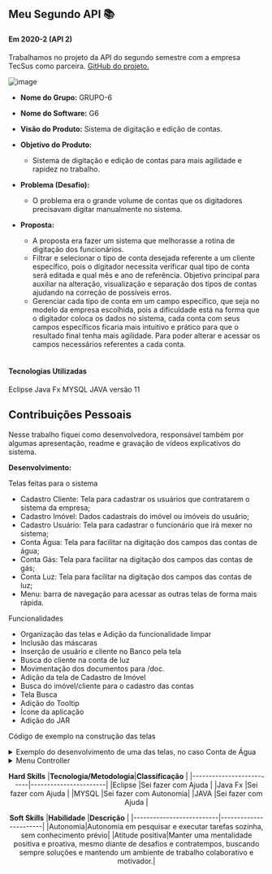 ## Meu Segundo API  📚

#### Em 2020-2 (API 2)
Trabalhamos no projeto da API do segundo semestre com a empresa TecSus como parceira. [GitHub do projeto.](https://github.com/HelenAlevato/PI-GRUPO-6)<br> 


![image](https://github.com/HelenAlevato/Portfolio-Banco-de-Dados/assets/61571753/a34faac0-4c72-44ca-b29f-e1b88aea6112)


- **Nome do Grupo:** GRUPO-6
- **Nome do Software:**  G6
- **Visão do Produto:** Sistema de digitação e edição de contas.
     
 - **Objetivo do Produto:** 
	- Sistema de digitação e edição de contas para mais agilidade e rapidez no trabalho.
  
- **Problema (Desafio):** 

	- O problema era o grande volume de contas que os digitadores precisavam digitar manualmente no sistema.

- **Proposta:**

	- A proposta era fazer um sistema que melhorasse a rotina de digitação dos funcionários. 
	-  Filtrar e selecionar o tipo de conta desejada referente a um cliente específico, pois o digitador necessita verificar qual tipo de conta será editada e qual mês e ano de referência. Objetivo principal para auxiliar na alteração, visualização e separação dos tipos de contas ajudando na correção de possíveis erros.
	- Gerenciar cada tipo de conta em um campo específico, que seja no modelo da empresa escolhida, pois a dificuldade está na forma que o digitador coloca os dados no sistema, cada conta com seus campos específicos ficaria mais intuitivo e prático para que o resultado final tenha mais agilidade. Para poder alterar e acessar os campos necessários referentes a cada conta.

  <br>

#### Tecnologias Utilizadas
Eclipse
Java Fx 
MYSQL 
JAVA versão 11

## Contribuições Pessoais
Nesse trabalho fiquei como desenvolvedora, responsável também por algumas apresentação, readme e gravação de vídeos explicativos do sistema.


**Desenvolvimento:**  

Telas feitas para o sistema
  - Cadastro Cliente: Tela para cadastrar os usuários que contratarem o sistema da empresa;
  - Cadastro Imóvel: Dados cadastrais do imóvel ou imóveis do usuário;
  - Cadastro Usuário: Tela para cadastrar o funcionário que irá mexer no sistema;
  - Conta Água: Tela para facilitar na digitação dos campos das contas de água;
  - Conta Gás: Tela para facilitar na digitação dos campos das contas de gás;
  - Conta Luz: Tela para facilitar na digitação dos campos das contas de luz;
  - Menu: barra de navegação para acessar as outras telas de forma mais rápida.
  
Funcionalidades 
- Organização das telas e Adição da funcionalidade limpar
- Inclusão das máscaras
- Inserção de usuário e cliente no Banco pela tela
- Busca do cliente na conta de luz
- Movimentação dos documentos para /doc.
- Adição da tela de Cadastro de Imóvel
- Busca do imóvel/cliente para o cadastro das contas
- Tela Busca
- Adição do Tooltip
- Ícone da aplicação
- Adição do JAR

Código de exemplo na construção das telas

<details>
  <summary>Exemplo do desenvolvimento de uma das telas, no caso Conta de Água</summary>
	
	Na tela de conta, nesse caso a de água foi pega as informações principais das contas de água e feito um formulário  
	para que o usuário que precisar digitar a conta consiga fazer isso de forma fácil e rápida.
  
  ```java
	package application.controllers;

	import java.net.URL;
	import java.security.NoSuchAlgorithmException;
	import java.sql.Date;
	import java.util.Optional;
	import java.util.ResourceBundle;

	import application.models.Cliente;
	import application.models.ContaAgua;
	import application.models.Imovel;
	import application.models.dao.ClienteSQL;
	import application.models.dao.ContaAguaSQL;
	import application.models.dao.ImovelSQL;
	import application.util.TextFieldFormatter;
	import application.util.ValidationFields;
	import javafx.beans.value.ChangeListener;
	import javafx.beans.value.ObservableValue;
	import javafx.event.ActionEvent;
	import javafx.fxml.FXML;
	import javafx.fxml.Initializable;
	import javafx.scene.control.Alert;
	import javafx.scene.control.Button;
	import javafx.scene.control.ButtonType;
	import javafx.scene.control.DatePicker;
	import javafx.scene.control.TextField;
	import javafx.scene.control.Alert.AlertType;
	import javafx.scene.layout.BorderPane;

	public class ContaAguaController implements Initializable {

		@FXML
		private TextField txtEsgoto;

		@FXML
		private TextField txtNomeTitular;

		@FXML
		private TextField txtTipoFaturamento;

		@FXML
		private TextField txtRgi;

		@FXML
		private DatePicker txtDataVencimento;

		@FXML
		private TextField txtNumero;

		@FXML
		private TextField txtValorLeituraAtual;

		@FXML
		private TextField txtComplemento;

		@FXML
		private BorderPane btnContaAgua;

		@FXML
		private TextField txtAgua;

		@FXML
		private TextField txtCidade;

		@FXML
		private TextField txtTotalPagar;

		@FXML
		private Button btnLimpar;

		@FXML
		private TextField txtValorLeituraAnterior;

		@FXML
		private TextField txtConsumo;

		@FXML
		private DatePicker txtDataLeituraAtual;

		@FXML
		private TextField txtRua;

		@FXML
		private TextField txtTipoLigacao;

		@FXML
		private TextField txtCodigoCliente;

		@FXML
		private TextField txtUf;

		@FXML
		private TextField txtPeriodoConsumo;

		@FXML
		private TextField txtCep;

		@FXML
		private TextField txtHidrometro;

		@FXML
		private DatePicker txtDataLeituraAnterior;

		@FXML
		private TextField txtBairro;

		private Imovel imovel;
		private Cliente cliente;

		void dadosIniciais(String nomeTitular, Imovel imovel) {
			txtNomeTitular.setText(nomeTitular);
			this.imovel = imovel;

			txtRgi.setText(String.valueOf(this.imovel.getIdentificacaoImovel()));
			txtUf.setText(this.imovel.getUfImovel());
			txtCidade.setText(this.imovel.getCidadeImovel());
			txtBairro.setText(this.imovel.getBairroImovel());
			txtRua.setText(this.imovel.getRuaImovel());
			txtNumero.setText(this.imovel.getNumImovel());
			txtComplemento.setText(this.imovel.getComplementoImovel());
			txtCep.setText(this.imovel.getCepImovel());
		}

		@FXML
		private void txtCepKeyReleased() {
			TextFieldFormatter tff = new TextFieldFormatter();
			tff.setMask("#####-###");
			tff.setCaracteresValidos("0123456789");
			tff.setTf(txtCep);
			tff.formatter();
		}

		@FXML
		void clickLimpar(ActionEvent event) {
			txtRgi.setText("");
			txtNomeTitular.setText("");
			txtUf.setText("");
			txtCidade.setText("");
			txtBairro.setText("");
			txtRua.setText("");
			txtNumero.setText("");
			txtComplemento.setText("");
			txtCep.setText("");
			txtCodigoCliente.setText("");
			txtTipoLigacao.setText("");
			txtHidrometro.setText("");
			txtTipoFaturamento.setText("");
			txtPeriodoConsumo.setText("");
			txtAgua.setText("");
			txtEsgoto.setText("");
			txtConsumo.setText("");
			txtValorLeituraAtual.setText("");
			txtValorLeituraAnterior.setText("");
			txtDataLeituraAtual.setValue(null);
			txtDataLeituraAnterior.setValue(null);
			txtDataVencimento.setValue(null);
			txtTotalPagar.setText("");
		}

		@FXML
		void clickEditar(ActionEvent event) {

		}

		@FXML
		void clickCadastrar(ActionEvent event) throws NoSuchAlgorithmException {
			Alert alert = new Alert(AlertType.CONFIRMATION);
			alert.setTitle("Caixa de Confirmação");
	//		alert.setHeaderText("Caixa de diálogo de confirmação");
			alert.setContentText("Deseja realmente cadastrar uma nova conta de Água");

			Optional<ButtonType> result = alert.showAndWait();
			if (result.get() == ButtonType.OK) {

				// Verifica se há campos obrigatórios não preenchidos
				boolean camposPreenchidos = ValidationFields.checkEmptyFields(txtRgi, txtCodigoCliente, txtTipoLigacao,
						txtHidrometro, txtTipoFaturamento, txtPeriodoConsumo, txtAgua, txtEsgoto, txtConsumo,
						txtValorLeituraAtual, txtValorLeituraAnterior, txtDataLeituraAtual, txtDataLeituraAnterior,
						txtDataVencimento, txtTotalPagar);

				if (camposPreenchidos) {
					int rgi = Integer.parseInt(txtRgi.getText());
					int codigoCliente = Integer.parseInt(txtCodigoCliente.getText());
					String tipoLigacao = txtTipoLigacao.getText();
					String hidrometro = txtHidrometro.getText();
					String tipoFaturamento = txtTipoFaturamento.getText();
					String periodoConsumo = txtPeriodoConsumo.getText();
					String agua = txtAgua.getText();
					String esgoto = txtEsgoto.getText();
					String consumo = txtConsumo.getText();
					float valorLeituraAtual = Float.parseFloat(txtValorLeituraAtual.getText());
					float valorLeituraAnterior = Float.parseFloat(txtValorLeituraAnterior.getText());
					Date dataLeituraAtual = Date.valueOf(txtDataLeituraAtual.getValue());
					Date dataLeituraAnterior = Date.valueOf(txtDataLeituraAnterior.getValue());
					Date dataVencimento = Date.valueOf(txtDataVencimento.getValue());
					float totalPagar = Float.parseFloat(txtTotalPagar.getText());

					ContaAgua contaAgua = new ContaAgua(0, cliente.getId_cli(), rgi, codigoCliente, tipoLigacao, hidrometro, tipoFaturamento,
							periodoConsumo, agua, esgoto, consumo, valorLeituraAtual, valorLeituraAnterior,
							dataLeituraAtual, dataLeituraAnterior, dataVencimento, totalPagar);
					ContaAguaSQL contaAguaSQL = new ContaAguaSQL();
					contaAguaSQL.create(contaAgua);
				}
			} else {

			}
		}

		@FXML
		void clickBuscarImovel(ActionEvent event) {
			buscarImovel();
		}

		public void buscarImovel() {
			System.out.println("nr de identificação: " + txtRgi.getText() + "\n");
			if (!"".equals(txtRgi.getText())) {
				ImovelSQL imovelSQL = new ImovelSQL();
				ClienteSQL clienteSQL = new ClienteSQL();

				int codIdentificacao = Integer.parseInt(txtRgi.getText());
				imovel = imovelSQL.buscarImovelPeloCodIdentificacao(codIdentificacao);
				cliente = clienteSQL.buscarClientePorId(imovel.getIdCliente());
				txtNomeTitular.setText(cliente.getNome_cli());
				txtCep.setText(imovel.getCepImovel());
				txtUf.setText(imovel.getUfImovel());
				txtCidade.setText(imovel.getCidadeImovel());
				txtComplemento.setText(imovel.getComplementoImovel());
				txtBairro.setText(imovel.getBairroImovel());
				txtRua.setText(imovel.ruaImovel);
				txtNumero.setText(String.valueOf(imovel.getNumImovel()));
			}
		}

		@Override
		public void initialize(URL location, ResourceBundle resources) {
			txtRgi.focusedProperty().addListener(new ChangeListener<Boolean>() {
				@Override
				public void changed(ObservableValue<? extends Boolean> arg0, Boolean oldPropertyValue,
						Boolean newPropertyValue) {
					if (newPropertyValue) {
						System.out.println("clicou no campo");
					} else {
						buscarImovel();
					}
				}
			});
		}
	}
  ```
</details>

<details>
  <summary>Menu Controller</summary>


	No menu controler foi centralizado um menu de cabeçalho, nele temos uma barra de pesquisa e vários botões para que o usuário 
	consiga já identificar qual caminho ele irá tomar, esses potões redirecionam para as telas que são:
		- Cadastro usuário
		- Cadastro cliente
		- Conta Luz
		- Conta Gás
		- Conta Água
		- Cadastro Imovel

  
  ```java
	package application.controllers;

	import java.io.IOException;
	import java.net.URL;
	import java.util.ResourceBundle;

	import javafx.application.Platform;
	import javafx.event.ActionEvent;
	import javafx.fxml.FXML;
	import javafx.fxml.FXMLLoader;
	import javafx.fxml.Initializable;
	import javafx.scene.control.Button;
	import javafx.scene.layout.AnchorPane;
	import javafx.scene.layout.BorderPane;
	import javafx.scene.layout.HBox;

	public class MenuController implements Initializable {

		private BorderPane rootLayout;

		@FXML
		private Button btnCadastroUsuario;

		@FXML
		private Button btnCadastroCliente;

		@FXML
		private Button btnContaLuz;

		@FXML
		private Button btnContaAgua;

		@FXML
		private Button btnContaGas;

		@FXML
		private Button btnCadastroImovel;

		@FXML
		private Button btnBuscar;

		@FXML
		public HBox cabecalho;

		public boolean mostrarCabecalho;

		@FXML
		private void clickCadastroUsuario(ActionEvent evento) throws IOException {
			rootLayout = (BorderPane) btnCadastroCliente.getScene().getRoot();
			BorderPane menuLayout = (BorderPane) rootLayout.getCenter();

			FXMLLoader loader = new FXMLLoader();
			loader.setLocation(MenuController.class.getResource("/application/views/CadastroUsuario.fxml"));
			AnchorPane cadastroUsuario = (AnchorPane) loader.load();

			menuLayout.setCenter(cadastroUsuario);
		}

		@FXML
		private void clickCadastroCliente(ActionEvent evento) throws IOException {
			rootLayout = (BorderPane) btnCadastroCliente.getScene().getRoot();
			BorderPane menuLayout = (BorderPane) rootLayout.getCenter();

			FXMLLoader loader = new FXMLLoader();
			loader.setLocation(MenuController.class.getResource("/application/views/CadastroCliente.fxml"));
			AnchorPane cadastroCliente = (AnchorPane) loader.load();

			menuLayout.setCenter(cadastroCliente);
		}

		@FXML
		private void clickContaLuz(ActionEvent evento) throws IOException {
			rootLayout = (BorderPane) btnCadastroCliente.getScene().getRoot();
			BorderPane menuLayout = (BorderPane) rootLayout.getCenter();

			FXMLLoader loader = new FXMLLoader();
			loader.setLocation(MenuController.class.getResource("/application/views/ContaLuz.fxml"));
			BorderPane contaLuz = loader.load();

			menuLayout.setCenter(contaLuz);
		}

		@FXML
		private void clickContaAgua(ActionEvent evento) throws IOException {
			rootLayout = (BorderPane) btnCadastroCliente.getScene().getRoot();
			BorderPane menuLayout = (BorderPane) rootLayout.getCenter();

			FXMLLoader loader = new FXMLLoader();
			loader.setLocation(MenuController.class.getResource("/application/views/ContaAgua.fxml"));
			BorderPane contaAgua = loader.load();

			menuLayout.setCenter(contaAgua);
		}

		@FXML
		private void clickContaGas(ActionEvent evento) throws IOException {
			rootLayout = (BorderPane) btnCadastroCliente.getScene().getRoot();
			BorderPane menuLayout = (BorderPane) rootLayout.getCenter();

			FXMLLoader loader = new FXMLLoader();
			loader.setLocation(MenuController.class.getResource("/application/views/ContaGas.fxml"));
			BorderPane contaGas = loader.load();

			menuLayout.setCenter(contaGas);

		}

		@FXML
		private void clickCadastroImovel(ActionEvent evento) throws IOException {
			rootLayout = (BorderPane) btnCadastroCliente.getScene().getRoot();
			BorderPane menuLayout = (BorderPane) rootLayout.getCenter();

			FXMLLoader loader = new FXMLLoader();
			loader.setLocation(MenuController.class.getResource("/application/views/CadastroImovel.fxml"));
			BorderPane cadastroImovel = (BorderPane) loader.load();

			menuLayout.setCenter(cadastroImovel);
		}

		@FXML
		private void clickBuscar(ActionEvent evento) throws IOException {
			rootLayout = (BorderPane) btnCadastroCliente.getScene().getRoot();
			BorderPane menuLayout = (BorderPane) rootLayout.getCenter();

			FXMLLoader loader = new FXMLLoader();
			loader.setLocation(MenuController.class.getResource("/application/views/Busca.fxml"));
		BorderPane buscar = (BorderPane) loader.load();

		menuLayout.setCenter(buscar);

		}

		@Override
		public void initialize(URL location, ResourceBundle resources) {
			Platform.runLater(() -> {
				cabecalho.setVisible(mostrarCabecalho);
		    });
		}

		public void setMostrarCabecalho(boolean mostrarCabecalho) {
			this.mostrarCabecalho = mostrarCabecalho;
		}

	}
  ```
</details>

<div align="center">

**Hard Skills**
|**Tecnologia/Metodologia**|**Classificação**        |
|--------------------------|-----------------------|
|Eclipse                   |Sei fazer com Ajuda    |
|Java Fx                   |Sei fazer com Ajuda    |
|MYSQL                     |Sei fazer com Autonomia|
|JAVA                      |Sei fazer com Ajuda    |


**Soft Skills**
|**Habilidade**            |**Descrição**          |
|--------------------------|-----------------------|
|Autonomia|Autonomia em pesquisar e executar tarefas sozinha, sem conhecimento prévio|
|Atitude positiva|Manter uma mentalidade positiva e proativa, mesmo diante de desafios e contratempos, buscando sempre soluções e mantendo um ambiente de trabalho colaborativo e motivador.|

</div>

